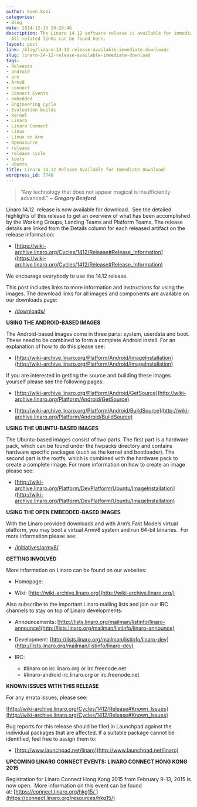 ```yaml
---
author: koen.kooi
categories:
- Blog
date: 2014-12-18 20:28:48
description: The Linaro 14.12 software release is available for immediate download.
  All related links can be found here.
layout: post
link: /blog/linaro-14-12-release-available-immediate-download/
slug: linaro-14-12-release-available-immediate-download
tags:
- Releases
- android
- arm
- Armv8
- connect
- Connect Events
- embedded
- Engineering cycle
- Evaluation builds
- kernel
- Linaro
- Linaro Connect
- Linux
- Linux on Arm
- Opensource
- release
- release cycle
- tools
- ubuntu
title: Linaro 14.12 Release Available for Immediate Download!
wordpress_id: 7740
---
```


> “Any technology that does not appear magical is insufficiently advanced." _**~ Gregory Benford**_


Linaro 14.12  release is now available for download.  See the detailed highlights of this release to get an overview of what has been accomplished by the Working Groups, Landing Teams and Platform Teams. The release details are linked from the Details column for each released artifact on the release information:

  * [https://wiki-archive.linaro.org/Cycles/1412/Release#Release_Information](https://wiki-archive.linaro.org/Cycles/1412/Release#Release_Information)

We encourage everybody to use the 14.12 release.

This post includes links to more information and instructions for using the images. The download links for all images and components are available on our downloads page:

  * [/downloads/](/downloads/)

**USING THE ANDROID-BASED IMAGES**

The Android-based images come in three parts: system, userdata and boot. These need to be combined to form a complete Android install. For an explanation of how to do this please see:

  * [http://wiki-archive.linaro.org/Platform/Android/ImageInstallation](http://wiki-archive.linaro.org/Platform/Android/ImageInstallation)

If you are interested in getting the source and building these images yourself please see the following pages:

  * [http://wiki-archive.linaro.org/Platform/Android/GetSource](http://wiki-archive.linaro.org/Platform/Android/GetSource)

  * [http://wiki-archive.linaro.org/Platform/Android/BuildSource](http://wiki-archive.linaro.org/Platform/Android/BuildSource)

**USING THE UBUNTU-BASED IMAGES**

The Ubuntu-based images consist of two parts. The first part is a hardware pack, which can be found under the hwpacks directory and contains hardware specific packages (such as the kernel and bootloader). The second part is the rootfs, which is combined with the hardware pack to create a complete image. For more information on how to create an image please see:

  * [http://wiki-archive.linaro.org/Platform/DevPlatform/Ubuntu/ImageInstallation](http://wiki-archive.linaro.org/Platform/DevPlatform/Ubuntu/ImageInstallation)

**USING THE OPEN EMBEDDED-BASED IMAGES**

With the Linaro provided downloads and with Arm’s Fast Models virtual platform, you may boot a virtual Armv8 system and run 64-bit binaries.  For more information please see:

  * [/initiatives/armv8/](/engineering/)

**GETTING INVOLVED**

More information on Linaro can be found on our websites:

  * Homepage: [](/)

  * Wiki: [http://wiki-archive.linaro.org](http://wiki-archive.linaro.org/)

Also subscribe to the important Linaro mailing lists and join our IRC channels to stay on top of Linaro developments:

  * Announcements: [http://lists.linaro.org/mailman/listinfo/linaro-announce](http://lists.linaro.org/mailman/listinfo/linaro-announce)

  * Development: [http://lists.linaro.org/mailman/listinfo/linaro-dev](http://lists.linaro.org/mailman/listinfo/linaro-dev)

  * IRC:

    * #linaro on irc.linaro.org or irc.freenode.net
    * #linaro-android irc.linaro.org or irc.freenode.net

**KNOWN ISSUES WITH THIS RELEASE**

For any errata issues, please see:

[http://wiki-archive.linaro.org/Cycles/1412/Release#Known_Issues](http://wiki-archive.linaro.org/Cycles/1412/Release#Known_Issues)

Bug reports for this release should be filed in Launchpad against the individual packages that are affected. If a suitable package cannot be identified, feel free to assign them to:

  * [http://www.launchpad.net/linaro](http://www.launchpad.net/linaro)

**UPCOMING LINARO CONNECT EVENTS: LINARO CONNECT HONG KONG 2015**

Registration for Linaro Connect Hong Kong 2015 from February 9-13, 2015 is now open.  More information on this event can be found at: [https://connect.linaro.org/hkg15/ ](https://connect.linaro.org/resources/hkg15/)
